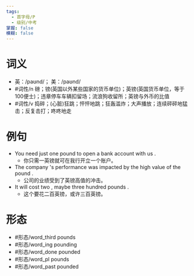 ```yaml
---
tags:
  - 首字母/P
  - 级别/中考
掌握: false
模糊: false
---
```

# 词义
- 英：/paʊnd/； 美：/paʊnd/
- #词性/n  磅；镑(英国以外某些国家的货币单位)；英镑(英国货币单位，等于100便士)；违章停车车辆扣留场；流浪狗收留所；英镑与外币的比值
- #词性/v  捣碎；(心脏)狂跳；怦怦地跳；狂轰滥炸；大声播放；连续砰砰地猛击；反复击打；咚咚地走
# 例句
- You need just one pound to open a bank account with us .
	- 你只需一英镑就可在我行开立一个账户。
- The company 's performance was impacted by the high value of the pound .
	- 公司的业绩受到了英镑高值的冲击。
- It will cost two , maybe three hundred pounds .
	- 这个要花二百英镑，或许三百英镑。
# 形态
- #形态/word_third pounds
- #形态/word_ing pounding
- #形态/word_done pounded
- #形态/word_pl pounds
- #形态/word_past pounded
